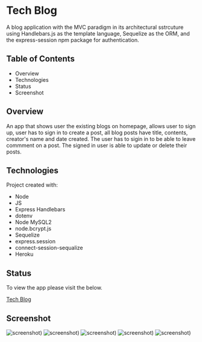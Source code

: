 # Tech Blog
A blog application with the MVC paradigm in its architectural sstrcuture using Handlebars.js as the template language, Sequelize as the ORM, and the express-session npm package for authentication.

## Table of Contents
* Overview
* Technologies
* Status
* Screenshot


## Overview
An app that shows user the existing blogs on homepage, allows user to sign up, user has to sign in to create a post, all blog posts have title, contents, creator's name and date created. The user has to sigin in to be able to leave commment on a post. The signed in user is able to update or delete their posts.

## Technologies
Project created with:
* Node
* JS
* Express Handlebars
* dotenv
* Node MySQL2
* node.bcrypt.js
* Sequelize
* express.session
* connect-session-sequalize
* Heroku

## Status
To view the app please visit the below.

[Tech Blog](https://tech-blog1992.herokuapp.com/login)

## Screenshot

![screenshot](assets/images/1.png))
![screenshot](assets/images/2.png))
![screenshot](assets/images/3.png))
![screenshot](assets/images/4.png))
![screenshot](assets/images/5.png))